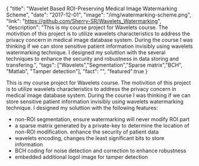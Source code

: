 {
  "title": "Wavelet Based ROI-Preserving Medical Image Watermarking Scheme",
  "date": "2017-12-01",
  "image": "/img/watermarking-scheme.png",
  "link": "https://github.com/Sherry-SR/Wavelets_Watermarking",
  "description": "This is my course project for Wavelets course. The motivition of this project is to utilize wavelets characteristics to address the privacy concern in medical image database system. During the course I was thinking if we can store sensitive patient information invisibly using wavelets watermarking technique. I designed my soluttion with the several techniques to enhance the security and robustness in data storing and transfering.",
  "tags": ["Wavelets","Segmentation","Sparse matrix","BCH", "Matlab", "Tamper detection"],
  "fact": "",
  "featured":true
}

This is my course project for Wavelets course. The motivition of this project is to utilize wavelets characteristics to address the privacy concern in medical image database system. During the course I was thinking if we can store sensitive patient information invisibly using wavelets watermarking technique. I designed my soluttion with the following features:<ul> <li>non-ROI segmentation, ensure watermarking will never modify ROI part</li><li>a sparse matrix generated by a private-key to determine the location of non-ROI modification. enhance the security of patient data</li><li>wavelets encoding, changes the least significant bits to store information</li><li>BCH coding for noise detection and correction to enhance robustness</li><li>embedded additional logol image for tamper detection</li>